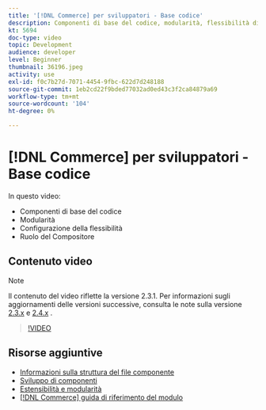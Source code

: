 ```yaml
---
title: '[!DNL Commerce] per sviluppatori - Base codice'
description: Componenti di base del codice, modularità, flessibilità di configurazione e ruolo del Compositore
kt: 5694
doc-type: video
topic: Development
audience: developer
level: Beginner
thumbnail: 36196.jpeg
activity: use
exl-id: f0c7b27d-7071-4454-9fbc-622d7d248188
source-git-commit: 1eb2cd22f9bded77032ad0ed43c3f2ca84879a69
workflow-type: tm+mt
source-wordcount: '104'
ht-degree: 0%

---
```


# [!DNL Commerce] per sviluppatori - Base codice

In questo video:

- Componenti di base del codice
- Modularità
- Configurazione della flessibilità
- Ruolo del Compositore

## Contenuto video

>[!NOTE]
>
>Il contenuto del video riflette la versione 2.3.1. Per informazioni sugli aggiornamenti delle versioni successive, consulta le note sulla versione [ 2.3.x](https://devdocs.magento.com/guides/v2.3/release-notes/bk-release-notes.html) e [2.4.x](https://devdocs.magento.com/guides/v2.4/release-notes/bk-release-notes.html) .

>[!VIDEO](https://video.tv.adobe.com/v/36196?quality=12&learn=on)

## Risorse aggiuntive

- [Informazioni sulla struttura del file componente](https://devdocs.magento.com/guides/v2.4/extension-dev-guide/prepare/prepare_file-str.html)
- [Sviluppo di componenti](https://devdocs.magento.com/guides/v2.4/extension-dev-guide/module-development.html)
- [Estensibilità e modularità](https://devdocs.magento.com/guides/v2.4/architecture/extensibility.html)
- [[!DNL Commerce] guida di riferimento del modulo](https://devdocs.magento.com/guides/v2.4/mrg/intro.html)
